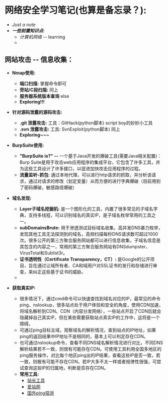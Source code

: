 # 网络安全学习笔记(也算是备忘录？):
- *Just a note*
- ***一些前置知识点:***
   - *计算机网络* -- learning
   - 

## 网站攻击 -- 信息收集：
- **Nmap使用:** 
    - **端口扫描:** 掌握命令即可
    - **旁站/C段扫描:** 同上
    - **服务器系统版本查询** else
    - **Exploring!!!**

- **针对源码泄露的源码攻击:**
   - **.git 泄露攻击:** 工具：GitHack(python脚本) script boy的妙妙小工具
   - **.svn 泄露攻击:** 工具: SvnExploit(python脚本) 同上
   - **Exploring~~~**
- **BurpSuite使用:**
  - **"BurpSuite is?" --** 一个基于Java开发的爆破工具(需要Java相关配置)：Burp Suite是用于攻击web应用程序的集成平台，它包含了许多工具，并为这些工具设计了许多接口，以促进加快攻击应用程序的过程。
  - **流量监听-抓包:** 通过本地代理，可以进行http请求的抓取，并分析该请求，通过对请求的修改（划定变量）从而方便的进行字典爆破（目前用到了密码爆破，敏感路径爆破）
  
- **域名发现:**
  - **Layer子域名挖掘机:** 是一个图形化的工具，内置了很多常见的子域名字典，支持多线程，可以识别域名的真实IP，是子域名枚举常用的工具之一。
  - **subDomainsBrute:** 用于渗透测试目标域名收集，高并发DNS暴力枚举，发现其他工具无法探测到的域名，高频扫描每秒DNS请求数可超过1000次。很多公开的第三方聚合服务网站都可以进行信息收集，子域名信息是其包含的内容之一，常用的第三方聚合服务网站有DNSdumpster、VirusTotal和Sublist3r。
  - **证书透明性（Certificate Transparency，CT）:** 是Google的公开项目，旨在通过让域所有者、CA和域用户对SSL证书的发行和存储进行审查，来纠正这些基于证书的威胁。 
  - 
- **获取真实IP:**
  - 很多情况下，通过cmd命令可以快速查找到域名对应的IP，最常见的命令ping、nslookup，很多站点处于用户体验和安全的角度，使用CDN加速，将域名解析到CDN。CDN（内容分发网络），一些站点开启了CDN后就会隐藏掉自己真实IP，但在某些需要获取站点真实IP的工作中，这将是一个障碍。
  - 可通过ping目标主域，观察域名的解析情况，查到站点的IP地址，如果ping的返回结果中IP地址不是相同的，基本上可以判定存在CDN。
  - 也可通过nslookup命令，查看不同DNS域名解析情况进行对比，不同DNS解析结果若不一致，则很有可能存在CDN。可使用工具利用全国多地区的ping服务操作，对比每个地区ping出的IP结果，查看这些IP是否一致，若一致，则极有可能不存在CDN。若IP大多不太一样或者规律性很强，可尝试查询这些IP的归属地，判断是否存在CDN。
  - **常用工具:**
    - [站长工具](http://ping.chinaz.com/)
    - [爱站网](https://ping.aizhan.com/)
    - [国外ping探测](https://asm.ca.com/en/ping.php)